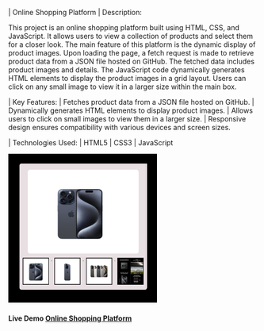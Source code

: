 | Online Shopping Platform
| Description:

This project is an online shopping platform built using HTML, CSS, and JavaScript. It allows users to view a collection of products and select them for a closer look. The main feature of this platform is the dynamic display of product images. Upon loading the page, a fetch request is made to retrieve product data from a JSON file hosted on GitHub. The fetched data includes product images and details. The JavaScript code dynamically generates HTML elements to display the product images in a grid layout. Users can click on any small image to view it in a larger size within the main box.

| Key Features:
 | Fetches product data from a JSON file hosted on GitHub.
 | Dynamically generates HTML elements to display product images.
 | Allows users to click on small images to view them in a larger size.
 | Responsive design ensures compatibility with various devices and screen sizes.

| Technologies Used:
| HTML5
| CSS3
| JavaScript


<img src="https://github.com/sudhanshu1313/OnlineShoppingPlatform/blob/main/OnlineShoppingPlatform.png" alt="Online Shopping Platform" width="300" height="300px">



<h4>Live Demo <a href="https://sudhanshu1313.github.io/Calculator/">Online Shopping Platform</a> </h4>
